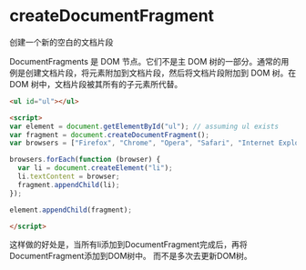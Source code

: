 # createDocumentFragment
创建一个新的空白的文档片段

DocumentFragments 是 DOM 节点。它们不是主 DOM 树的一部分。通常的用例是创建文档片段，将元素附加到文档片段，然后将文档片段附加到 DOM 树。在 DOM 树中，文档片段被其所有的子元素所代替。

```html
<ul id="ul"></ul>

<script>
var element = document.getElementById("ul"); // assuming ul exists
var fragment = document.createDocumentFragment();
var browsers = ["Firefox", "Chrome", "Opera", "Safari", "Internet Explorer"];

browsers.forEach(function (browser) {
  var li = document.createElement("li");
  li.textContent = browser;
  fragment.appendChild(li);
});

element.appendChild(fragment);

</script>
```
这样做的好处是，当所有li添加到DocumentFragment完成后，再将DocumentFragment添加到DOM树中。
而不是多次去更新DOM树。